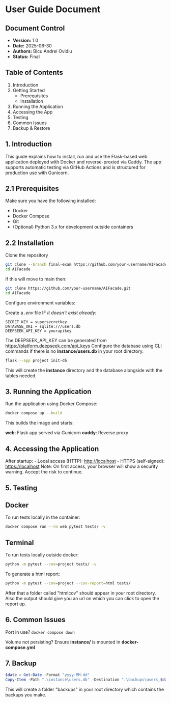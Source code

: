 # User Guide Document

## Document Control

- **Version:** 1.0
- **Date:** 2025-06-30
- **Authors:** Bicu Andrei Ovidiu
- **Status:** Final

## Table of Contents

1. Introduction
2. Getting Started
    - Prerequisites
    - Installation
3. Running the Application
4. Accessing the App
5. Testing
6. Common Issues
7. Backup & Restore

## 1. Introduction

This guide explains how to install, run and use the Flask-based web application deployed with Docker and reverse-proxied via Caddy. The app supports automatic testing via GitHub Actions and is structured for production use with Gunicorn.

## 2.1 Prerequisites

Make sure you have the following installed:

- Docker
- Docker Compose
- Git
- (Optional) Python 3.x for development outside containers

## 2.2 Installation

Clone the repository

```sh
git clone --branch final-exam https://github.com/your-username/AIFacade.git
cd AIFacade
```

If this will move to main then:

```sh
git clone https://github.com/your-username/AIFacade.git
cd AIFacade
```

Configure environment variables:

Create a *.env* file IF *it doesn't exist already*:

```env
SECRET_KEY = supersecretkey
DATABASE_URI = sqlite:///users.db
DEEPSEEK_API_KEY = yourapikey
```

The DEEPSEEK_API_KEY can be generated from <https://platform.deepseek.com/api_keys>
Configure the database using CLI commands if there is no __instance/users.db__ in your root directory.

```sh
flask --app project init-db
```

This will create the __instance__ directory and the database alongside with the tables needed.

## 3. Running the Application

Run the application using Docker Compose:

```sh
docker compose up --build
```

This builds the image and starts:

__web__: Flask app served via Gunicorn
__caddy__: Reverse proxy

## 4. Accessing the Application

After startup:
    - Local access (HTTP): <http://localhost>
    - HTTPS (self-signed): <https://localhost>
Note: On first access, your browser will show a security warning. Accept the risk to continue.

## 5. Testing

## Docker

To run tests locally in the container:

```sh
docker compose run --rm web pytest tests/ -v
```

## Terminal

To run tests locally outside docker:

```sh
python -m pytest --cov=project tests/ -v
```

To generate a html report:

```sh
python -m pytest --cov=project --cov-report=html tests/
```

After that a folder called "htmlcov" should appear in your root directory. Also the output should give you an url on which you can click to open the report up.

## 6. Common Issues

Port in use?
```docker compose down```

Volume not persisting?
Ensure **instance/** is mounted in **docker-compose.yml**

## 7. Backup

```powershell
$date = Get-Date -Format "yyyy-MM-dd"
Copy-Item -Path ".\instance\users.db" -Destination ".\backups\users_$date.db"
```

This will create a folder "backups" in your root directory which contains the backups you make.
